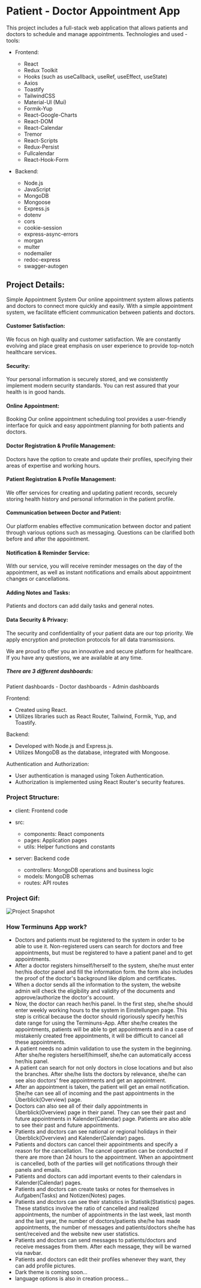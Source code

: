# Patient - Doctor Appointment App

This project includes a full-stack web application that allows patients and doctors to schedule and manage appointments.
Technologies and used - tools:
- Frontend:
  - React
  - Redux Toolkit
  - Hooks (such as useCallback, useRef, useEffect, useState)
  - Axios
  - Toastify
  - TailwindCSS
  - Material-UI (Mui)
  - Formik-Yup
  - React-Google-Charts
  - React-DOM
  - React-Calendar
  - Tremor
  - React-Scripts
  - Redux-Persist
  - Fullcalendar
  - React-Hook-Form

- Backend:
  - Node.js
  - JavaScript
  - MongoDB
  - Mongoose
  - Express.js
  - dotenv
  - cors
  - cookie-session
  - express-async-errors
  - morgan
  - multer
  - nodemailer
  - redoc-express
  - swagger-autogen
  
## Project Details:
Simple Appointment System Our online appointment system allows patients and doctors to connect more quickly and easily. With a simple appointment system, we facilitate efficient communication between patients and doctors.
#### Customer Satisfaction: 
We focus on high quality and customer satisfaction. We are constantly evolving and place great emphasis on user experience to provide top-notch healthcare services.
#### Security: 
Your personal information is securely stored, and we consistently implement modern security standards. You can rest assured that your health is in good hands.
#### Online Appointment: 
Booking Our online appointment scheduling tool provides a user-friendly interface for quick and easy appointment planning for both patients and doctors.
#### Doctor Registration & Profile Management:
Doctors have the option to create and update their profiles, specifying their areas of expertise and working hours.
#### Patient Registration & Profile Management:
We offer services for creating and updating patient records, securely storing health history and personal information in the patient profile.
#### Communication between Doctor and Patient:
Our platform enables effective communication between doctor and patient through various options such as messaging. Questions can be clarified both before and after the appointment.
#### Notification & Reminder Service:
With our service, you will receive reminder messages on the day of the appointment, as well as instant notifications and emails about appointment changes or cancellations.
#### Adding Notes and Tasks:
Patients and doctors can add daily tasks and general notes.
#### Data Security & Privacy:
The security and confidentiality of your patient data are our top priority. We apply encryption and protection protocols for all data transmissions.

We are proud to offer you an innovative and secure platform for healthcare. If you have any questions, we are available at any time.

##### There are 3 different dashboards:
Patient dashboards - Doctor dashboards - Admin dashboards

Frontend:
- Created using React.
- Utilizes libraries such as React Router, Tailwind, Formik, Yup, and Toastify.
  
Backend:
- Developed with Node.js and Express.js.
- Utilizes MongoDB as the database, integrated with Mongoose.
  
Authentication and Authorization:
- User authentication is managed using Token Authentication.
- Authorization is implemented using React Router's security features.
  
### Project Structure:
* client: Frontend code
* src:
  * components: React components
  * pages: Application pages
  * utils: Helper functions and constants

* server: Backend code
  * controllers: MongoDB operations and business logic
  * models: MongoDB schemas
  * routes: API routes

### Project Gif:
![Project Snapshot](appointments.gif)

### How Terminuns App work?
* Doctors and patients must be registered to the system in order to be able to use it. Non-registered users can search for doctors and free appointments, but must be registered to have a patient panel and to get appointments.
* After a doctor registers himself/herself to the system, she/he must enter her/his doctor panel and fill the information form. the form also includes the proof of the doctor's background like diplom and certificates.
* When a doctor sends all the information to the system, the website admin will check the eligibility and validity of the documents and approve/authorize the doctor's account.
* Now, the doctor can reach her/his panel. In the first step, she/he should enter weekly working hours to the system in Einstellungen page. This step is critical because the doctor should rigoriously specify her/his date range for using the Terminuns-App. After she/he creates the appointments, patients will be able to get appointments and in a case of mistakenly created free appointments, it will be difficult to cancel all these appointments.
* A patient needs no admin validation to use the system in the beginning. After she/he registers herself/himself, she/he can automatically access her/his panel.
* A patient can search for not only doctors in close locations and but also the branches. After she/he lists the doctors by relevance, she/he can see also doctors' free appointments and get an appointment.
* After an appointment is taken, the patient will get an email notification. She/he can see all of incoming and the past appointments in the Überblick(Overview) page.
* Doctors can also see all of their daily appointments in Überblick(Overview) page in their panel. They can see their past and future appointments in Kalender(Calendar) page. Patients are also able to see their past and future appointments.
* Patients and doctors can see national or regional holidays in their Überblick(Overview) and Kalender(Calendar) pages.
* Patients and doctors can cancel their appointments and specify a reason for the cancellation. The cancel operation can be conducted if there are more than 24 hours to the appointment. When an appointment is cancelled, both of the parties will get notifications through their panels and emails.
* Patients and doctors can add important events to their calendars in Kalender(Calendar) pages.
* Patients and doctors can create tasks or notes for themselves in Aufgaben(Tasks) and Notizen(Notes) pages.
* Patients and doctors can see their statistics in Statistik(Statistics) pages. These statistics involve the ratio of cancelled and realized appointments, the number of appointments in the last week, last month and the last year, the number of doctors/patients she/he has made appointments, the number of messages and patients/doctors she/he has sent/received and the website new user statistics.
* Patients and doctors can send messages to patients/doctors and receive messages from them. After each message, they will be warned via navbar.
* Patients and doctors can edit their profiles whenever they want, they can add profile pictures.
* Dark theme is coming soon...
* language options is also in creation process...
